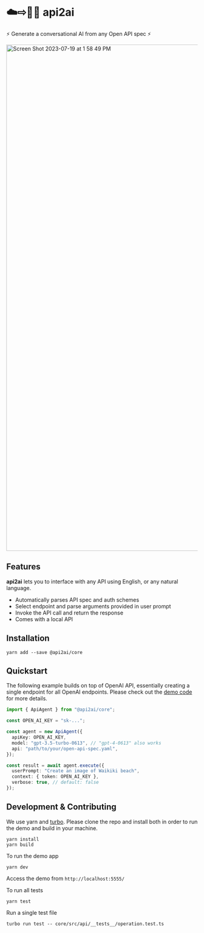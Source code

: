 # ☁️⇨🤖🧠 api2ai

⚡ Generate a conversational AI from any Open API spec ⚡

<img width="1330" alt="Screen Shot 2023-07-19 at 1 58 49 PM" src="https://github.com/mquan/api2ai/assets/138784/90393491-57e1-44e0-955a-4aa1e1673266">

## Features

**api2ai** lets you to interface with any API using English, or any natural language.

- Automatically parses API spec and auth schemes
- Select endpoint and parse arguments provided in user prompt
- Invoke the API call and return the response
- Comes with a local API

## Installation

`yarn add --save @api2ai/core`

## Quickstart

The following example builds on top of OpenAI API, essentially creating a single endpoint for all OpenAI endpoints. Please check out the [demo code](https://github.com/mquan/api2ai/blob/main/demo/pages/api/ai.ts) for more details.

```typescript
import { ApiAgent } from "@api2ai/core";

const OPEN_AI_KEY = "sk-...";

const agent = new ApiAgent({
  apiKey: OPEN_AI_KEY,
  model: "gpt-3.5-turbo-0613", // "gpt-4-0613" also works
  api: "path/to/your/open-api-spec.yaml",
});

const result = await agent.execute({
  userPrompt: "Create an image of Waikiki beach",
  context: { token: OPEN_AI_KEY },
  verbose: true, // default: false
});
```

## Development & Contributing

We use yarn and [turbo](https://turbo.build/). Please clone the repo and install both in order to run the demo and build in your machine.

```
yarn install
yarn build
```

To run the demo app

`yarn dev`

Access the demo from `http://localhost:5555/`

To run all tests

`yarn test`

Run a single test file

`turbo run test -- core/src/api/__tests__/operation.test.ts`
